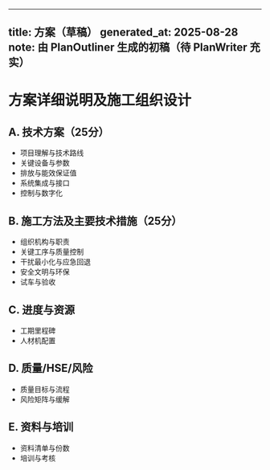 ---
 title: 方案（草稿）
 generated_at: 2025-08-28
 note: 由 PlanOutliner 生成的初稿（待 PlanWriter 充实）
 ---
 
 # 方案详细说明及施工组织设计

## A. 技术方案（25分）
- 项目理解与技术路线
- 关键设备与参数
- 排放与能效保证值
- 系统集成与接口
- 控制与数字化

## B. 施工方法及主要技术措施（25分）
- 组织机构与职责
- 关键工序与质量控制
- 干扰最小化与应急回退
- 安全文明与环保
- 试车与验收

## C. 进度与资源
- 工期里程碑
- 人材机配置

## D. 质量/HSE/风险
- 质量目标与流程
- 风险矩阵与缓解

## E. 资料与培训
- 资料清单与份数
- 培训与考核

